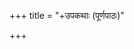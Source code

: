 +++
title = "+उपकथाः (पूर्णपाठः)"

+++

<div class="js_include" url="../"  newLevelForH1="1" includeTitle="false"> </div>
<div class="js_include" url="../01-01_kIlotpATi-vAnara/"  newLevelForH1="1" includeTitle="true"> </div>
<div class="js_include" url="../01-02_shrugAladundibhikathA/"  newLevelForH1="1" includeTitle="true"> </div>
<div class="js_include" url="../01-03_dantilagorambhakathA/"  newLevelForH1="1" includeTitle="true"> </div>
<div class="js_include" url="../01-04_devasharmaparivrAjakakathA/"  newLevelForH1="1" includeTitle="true"> </div>
<div class="js_include" url="../01-05_koulikarathakArakathA/"  newLevelForH1="1" includeTitle="true"> </div>
<div class="js_include" url="../01-06_vAyasadampatikathA/"  newLevelForH1="1" includeTitle="true"> </div>
<div class="js_include" url="../01-07_bakakulIrakakathA/"  newLevelForH1="1" includeTitle="true"> </div>
<div class="js_include" url="../01-08_bhAsurakAkhyasimhakathA/"  newLevelForH1="1" includeTitle="true"> </div>
<div class="js_include" url="../01-09_mandavisarpiNIyUkA/"  newLevelForH1="1" includeTitle="true"> </div>
<div class="js_include" url="../01-10_chanDaravaH_shrugAlah/"  newLevelForH1="1" includeTitle="true"> </div>
<div class="js_include" url="../01-11_madOtkaTasimhakathA/"  newLevelForH1="1" includeTitle="true"> </div>
<div class="js_include" url="../01-12_TiTTibhadampatIkathA/"  newLevelForH1="1" includeTitle="true"> </div>
<div class="js_include" url="../01-13_kambugrIvaH_kUrmaH/"  newLevelForH1="1" includeTitle="true"> </div>
<div class="js_include" url="../01-14_matsyatrayakathA/"  newLevelForH1="1" includeTitle="true"> </div>
<div class="js_include" url="../01-15_kunjarachaTakadampatIkathA/"  newLevelForH1="1" includeTitle="true"> </div>
<div class="js_include" url="../01-16_vajradamShtranAmasimhakathA/"  newLevelForH1="1" includeTitle="true"> </div>
<div class="js_include" url="../01-17_vAnarayUthakathA/"  newLevelForH1="1" includeTitle="true"> </div>
<div class="js_include" url="../01-18_mUrkhavAnaraH/"  newLevelForH1="1" includeTitle="true"> </div>
<div class="js_include" url="../01-19_dharmabuddhiHkathA/"  newLevelForH1="1" includeTitle="true"> </div>
<div class="js_include" url="../01-20_kriShNasarpakathA/"  newLevelForH1="1" includeTitle="true"> </div>
<div class="js_include" url="../01-21_jIrNadhananAmavaNikputrakathA/"  newLevelForH1="1" includeTitle="true"> </div>
<div class="js_include" url="../01-22_dhUrtamarkaTaH_prANatyAgI_viprashcha/"  newLevelForH1="1" includeTitle="true"> </div>
<div class="js_include" url="../02-01_hiraNyakatAmrachUDakathA/"  newLevelForH1="1" includeTitle="true"> </div>
<div class="js_include" url="../02-02_tilachUrNavikrayakathA/"  newLevelForH1="1" includeTitle="true"> </div>
<div class="js_include" url="../02-03_shavarashUkarakathA/"  newLevelForH1="1" includeTitle="true"> </div>
<div class="js_include" url="../02-04_sAgaradattakathA/"  newLevelForH1="1" includeTitle="true"> </div>
<div class="js_include" url="../02-05_somilakakathA/"  newLevelForH1="1" includeTitle="true"> </div>
<div class="js_include" url="../02-06_tIkShNaviShANashrugAlakathA/"  newLevelForH1="1" includeTitle="true"> </div>
<div class="js_include" url="../03-01_chaturdantanAmagajaH/"  newLevelForH1="1" includeTitle="true"> </div>
<div class="js_include" url="../03-02_shashakapinjalakathA/"  newLevelForH1="1" includeTitle="true"> </div>
<div class="js_include" url="../03-03_mitrasharmabrAhmaNakathA/"  newLevelForH1="1" includeTitle="true"> </div>
<div class="js_include" url="../03-04_atidarpanAmasarpakathA/"  newLevelForH1="1" includeTitle="true"> </div>
<div class="js_include" url="../03-05_brAhmaNasarpakathA/"  newLevelForH1="1" includeTitle="true"> </div>
<div class="js_include" url="../03-06_haimahamsakathA/"  newLevelForH1="1" includeTitle="true"> </div>
<div class="js_include" url="../03-07_kapotalubdhakakathA/"  newLevelForH1="1" includeTitle="true"> </div>
<div class="js_include" url="../03-08_kAmAturavaNikkathA/"  newLevelForH1="1" includeTitle="true"> </div>
<div class="js_include" url="../03-09_drONAkhyabrAhmaNakathA/"  newLevelForH1="1" includeTitle="true"> </div>
<div class="js_include" url="../03-10_valmIkodaragatasarpakathA/"  newLevelForH1="1" includeTitle="true"> </div>
<div class="js_include" url="../03-11_vIravararathakAratatpatnIkathA/"  newLevelForH1="1" includeTitle="true"> </div>
<div class="js_include" url="../03-12_shAlankAyanarakShitamUShikakathA/"  newLevelForH1="1" includeTitle="true"> </div>
<div class="js_include" url="../03-12a_mUShikakathA/"  newLevelForH1="1" includeTitle="true"> </div>
<div class="js_include" url="../03-13_trimunikathA/"  newLevelForH1="1" includeTitle="true"> </div>
<div class="js_include" url="../03-13a_swarNaShThIvIsindhukapakShIkathA/"  newLevelForH1="1" includeTitle="true"> </div>
<div class="js_include" url="../03-14_kharanakharasimhakathA/"  newLevelForH1="1" includeTitle="true"> </div>
<div class="js_include" url="../03-15_mandaviShasarpakathA/"  newLevelForH1="1" includeTitle="true"> </div>
<div class="js_include" url="../03-16_dhrutAndhabrAhmaNakathA/"  newLevelForH1="1" includeTitle="true"> </div>
<div class="js_include" url="../04-01_gangadattapriyadarshanakathA/"  newLevelForH1="1" includeTitle="true"> </div>
<div class="js_include" url="../04-02_karAlakEsarakathA/"  newLevelForH1="1" includeTitle="true"> </div>
<div class="js_include" url="../04-03_yudhiShThirAkhyakumbhakArakathA/"  newLevelForH1="1" includeTitle="true"> </div>
<div class="js_include" url="../04-04_simhadampatIkathA/"  newLevelForH1="1" includeTitle="true"> </div>
<div class="js_include" url="../04-05_brAhmaNakathA/"  newLevelForH1="1" includeTitle="true"> </div>
<div class="js_include" url="../04-06_nandavararuchikathA/"  newLevelForH1="1" includeTitle="true"> </div>
<div class="js_include" url="../04-07_shuddhapaTanAmarajakakathA/"  newLevelForH1="1" includeTitle="true"> </div>
<div class="js_include" url="../04-08_bhAnDapatikathA/"  newLevelForH1="1" includeTitle="true"> </div>
<div class="js_include" url="../04-09_rathakArakathA/"  newLevelForH1="1" includeTitle="true"> </div>
<div class="js_include" url="../04-10_kAmAturakathA/"  newLevelForH1="1" includeTitle="true"> </div>
<div class="js_include" url="../04-11_hAlikadampatIkathA/"  newLevelForH1="1" includeTitle="true"> </div>
<div class="js_include" url="../04-12_ujjvalaka-rathakAra-kathA/"  newLevelForH1="1" includeTitle="true"> </div>
<div class="js_include" url="../04-13_mahAchaturakAkhyashrugAlakathA/"  newLevelForH1="1" includeTitle="true"> </div>
<div class="js_include" url="../04-14_chitrAnganAmasAramEyakathA/"  newLevelForH1="1" includeTitle="true"> </div>
<div class="js_include" url="../05-01_brAhmaNInakulakathA/"  newLevelForH1="1" includeTitle="true"> </div>
<div class="js_include" url="../05-02_lobhAviShTachakradharakathA/"  newLevelForH1="1" includeTitle="true"> </div>
<div class="js_include" url="../05-03_simhakArakamUrkhabrAhmaNakathA/"  newLevelForH1="1" includeTitle="true"> </div>
<div class="js_include" url="../05-04_mUrkhapanDitakathA/"  newLevelForH1="1" includeTitle="true"> </div>
<div class="js_include" url="../05-05_matsyamanDUkakathA/"  newLevelForH1="1" includeTitle="true"> </div>
<div class="js_include" url="../05-06_rAsabhashrugAlakathA/"  newLevelForH1="1" includeTitle="true"> </div>
<div class="js_include" url="../05-07_mantharakaulikakathA/"  newLevelForH1="1" includeTitle="true"> </div>
<div class="js_include" url="../05-08_somasharmapitrukathA/"  newLevelForH1="1" includeTitle="true"> </div>
<div class="js_include" url="../05-09_chandrabhUpatikathA/"  newLevelForH1="1" includeTitle="true"> </div>
<div class="js_include" url="../05-10_vikAlavAnarakathA/"  newLevelForH1="1" includeTitle="true"> </div>
<div class="js_include" url="../05-11_andhakakubjakatristanIkathA/"  newLevelForH1="1" includeTitle="true"> </div>
<div class="js_include" url="../05-12_chanDakarmAnAmarAkshasakathA/"  newLevelForH1="1" includeTitle="true"> </div>
<div class="js_include" url="../05-13_bhArunDapakShikathA/"  newLevelForH1="1" includeTitle="true"> </div>
<div class="js_include" url="../05-14_brAhmaNakarkaTakathA/"  newLevelForH1="1" includeTitle="true"> </div>